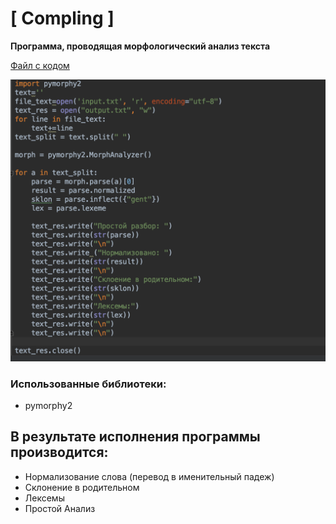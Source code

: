# [ Compling ]
**Программа, проводящая морфологический анализ текста**

[Файл с кодом](https://github.com/amaliyazar/compling/blob/master/7.py)

![Code](https://github.com/amaliyazar/compling/blob/master/code.png)
### Использованные библиотеки:
* pymorphy2

## В результате исполнения программы производится:
* Нормализование слова (перевод в именительный падеж)
* Склонение в родительном
* Лексемы
* Простой Анализ
